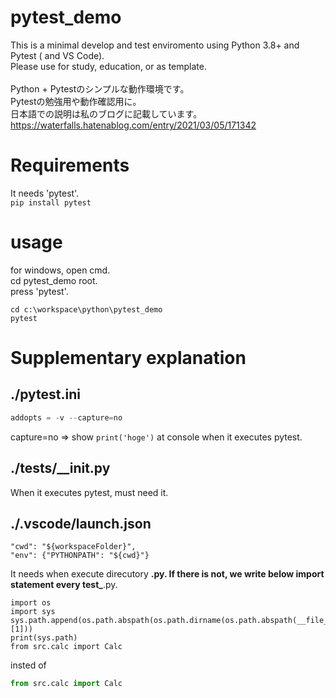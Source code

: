 # pytest_demo
This is a minimal develop and test enviromento using Python 3.8+ and Pytest ( and VS Code).
<br>
Please use for study, education, or as template.
<br><br>
Python + Pytestのシンプルな動作環境です。<br>
Pytestの勉強用や動作確認用に。<br>
日本語での説明は私のブログに記載しています。<br>
https://waterfalls.hatenablog.com/entry/2021/03/05/171342

# Requirements
It needs 'pytest'.
<br>
```pip install pytest ```

# usage
for windows, open cmd.<br>
cd pytest_demo root.<br>
press 'pytest'.
```
cd c:\workspace\python\pytest_demo
pytest
```

# Supplementary explanation
## ./pytest.ini
```python
addopts = -v --capture=no
```
capture=no => show ``` print('hoge') ``` at console when it executes pytest.

## ./tests/__init.py
When it executes pytest, must need it.

## ./.vscode/launch.json
```
"cwd": "${workspaceFolder}",
"env": {"PYTHONPATH": "${cwd}"}
```
It needs when execute direcutory **.py.
If there is not, we write below import statement every test_**.py.
```pyton
import os
import sys
sys.path.append(os.path.abspath(os.path.dirname(os.path.abspath(__file__))[1]))
print(sys.path)
from src.calc import Calc
```
insted of
```python
from src.calc import Calc
```
